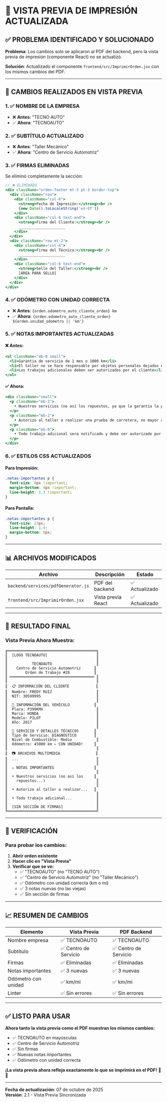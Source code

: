 # 📄 VISTA PREVIA DE IMPRESIÓN ACTUALIZADA

## ✅ PROBLEMA IDENTIFICADO Y SOLUCIONADO

**Problema**: Los cambios solo se aplicaron al PDF del backend, pero la vista previa de impresión (componente React) no se actualizó.

**Solución**: Actualizado el componente `frontend/src/ImprimirOrden.jsx` con los mismos cambios del PDF.

---

## 🔧 CAMBIOS REALIZADOS EN VISTA PREVIA

### **1. ✅ NOMBRE DE LA EMPRESA**
- ❌ **Antes**: "TECNO AUTO"
- ✅ **Ahora**: "TECNOAUTO"

### **2. ✅ SUBTÍTULO ACTUALIZADO**
- ❌ **Antes**: "Taller Mecánico"
- ✅ **Ahora**: "Centro de Servicio Automotriz"

### **3. ✅ FIRMAS ELIMINADAS**
Se eliminó completamente la sección:
```jsx
// ❌ ELIMINADO
<div className="orden-footer mt-3 pt-3 border-top">
  <div className="row">
    <div className="col-6">
      <strong>Fecha de Impresión:</strong><br />
      {new Date().toLocaleString('es-GT')}
    </div>
    <div className="col-6 text-end">
      <strong>Firma del Cliente:</strong><br />
      _____________________
    </div>
  </div>
  <div className="row mt-2">
    <div className="col-6">
      <strong>Firma del Técnico:</strong><br />
      _____________________
    </div>
    <div className="col-6 text-end">
      <strong>Sello del Taller:</strong><br />
      [ÁREA PARA SELLO]
    </div>
  </div>
</div>
```

### **4. ✅ ODÓMETRO CON UNIDAD CORRECTA**
- ❌ **Antes**: `{orden.odometro_auto_cliente_orden} km`
- ✅ **Ahora**: `{orden.odometro_auto_cliente_orden} ${orden.unidad_odometro || 'km'}`

### **5. ✅ NOTAS IMPORTANTES ACTUALIZADAS**

#### **❌ Antes:**
```jsx
<ul className="mb-0 small">
  <li>Garantia de servicio de 1 mes o 1000 km</li>
  <li>El taller no se hace responsable por objetos personales dejados en el vehículo</li>
  <li>Los trabajos adicionales deben ser autorizados por el cliente</li>
</ul>
```

#### **✅ Ahora:**
```jsx
<div className="small">
  <p className="mb-2">
    • Nuestros servicios (no así los repuestos, ya que la garantía la proporciona el fabricante de los mismos) cuentan con una garantía de 30 días o 1,000 Kms. lo que ocurra primero.
  </p>
  <p className="mb-2">
    • Autorizo al taller a realizar una prueba de carretera, no mayor a 5km, si se requiere una prueba en una distancia mayor sera previa autorización del cliente, tomando responsabilidad compartida por cualquier siniestro que pueda llegar a suceder.
  </p>
  <p className="mb-0">
    • Todo trabajo adicional sera notificado y debe ser autorizado por el cliente.
  </p>
</div>
```

### **6. ✅ ESTILOS CSS ACTUALIZADOS**

#### **Para Impresión:**
```css
.notas-importantes p {
  font-size: 8px !important;
  margin-bottom: 4px !important;
  line-height: 1.3 !important;
}
```

#### **Para Pantalla:**
```css
.notas-importantes p {
  font-size: 13px;
  line-height: 1.4;
  margin-bottom: 8px;
}
```

---

## 📊 ARCHIVOS MODIFICADOS

| **Archivo** | **Descripción** | **Estado** |
|------------|----------------|-----------|
| `backend/services/pdfGenerator.js` | PDF del backend | ✅ Actualizado |
| `frontend/src/ImprimirOrden.jsx` | Vista previa React | ✅ Actualizado |

---

## 🎯 RESULTADO FINAL

### **Vista Previa Ahora Muestra:**
```
╔════════════════════════════════════════╗
║  [LOGO TECNOAUTO]                      ║
║                                        ║
║           TECNOAUTO                    ║
║    Centro de Servicio Automotriz      ║
║        Orden de Trabajo #28           ║
║ ══════════════════════════════════════ ║
║                                        ║
║  📋 INFORMACIÓN DEL CLIENTE            ║
║  Nombre: FREDY RUIZ                    ║
║  NIT: 30599995                         ║
║                                        ║
║  🚗 INFORMACIÓN DEL VEHÍCULO           ║
║  Placa: P399KMX                        ║
║  Marca: HONDA                          ║
║  Modelo: PILOT                         ║
║  Año: 2017                             ║
║                                        ║
║  🔧 SERVICIO Y DETALLES TÉCNICOS       ║
║  Tipo de Servicio: DIAGNOSTICO        ║
║  Nivel de Combustible: Medio           ║
║  Odómetro: 45000 km ← CON UNIDAD!     ║
║                                        ║
║  📷 ARCHIVOS MULTIMEDIA                ║
║  ...                                   ║
║                                        ║
║  ⚠️ NOTAS IMPORTANTES                  ║
║                                        ║
║  • Nuestros servicios (no así los     ║
║    repuestos...)                       ║
║                                        ║
║  • Autorizo al taller a realizar...   ║
║                                        ║
║  • Todo trabajo adicional...           ║
║                                        ║
║  [SIN SECCIÓN DE FIRMAS]               ║
╚════════════════════════════════════════╝
```

---

## 🧪 VERIFICACIÓN

### **Para probar los cambios:**

1. **Abrir orden existente**
2. **Hacer clic en "Vista Previa"**
3. **Verificar que se ve:**
   - ✅ "TECNOAUTO" (no "TECNO AUTO")
   - ✅ "Centro de Servicio Automotriz" (no "Taller Mecánico")
   - ✅ Odómetro con unidad correcta (km o mi)
   - ✅ 3 notas nuevas (no las viejas)
   - ✅ Sin sección de firmas

---

## 📈 RESUMEN DE CAMBIOS

| **Elemento** | **Vista Previa** | **PDF Backend** |
|-------------|-----------------|-----------------|
| Nombre empresa | ✅ TECNOAUTO | ✅ TECNOAUTO |
| Subtítulo | ✅ Centro de Servicio | ✅ Centro de Servicio |
| Firmas | ✅ Eliminadas | ✅ Eliminadas |
| Notas importantes | ✅ 3 nuevas | ✅ 3 nuevas |
| Odómetro con unidad | ✅ km/mi | ✅ km/mi |
| Linter | ✅ Sin errores | ✅ Sin errores |

---

## ✅ LISTO PARA USAR

**Ahora tanto la vista previa como el PDF muestran los mismos cambios:**

- ✅ TECNOAUTO en mayúsculas
- ✅ Centro de Servicio Automotriz
- ✅ Sin firmas
- ✅ Nuevas notas importantes
- ✅ Odómetro con unidad correcta

**¡La vista previa ahora refleja exactamente lo que se imprimirá en el PDF!** 🎉✨

---

**Fecha de actualización**: 07 de octubre de 2025  
**Versión**: 2.1 - Vista Previa Sincronizada

